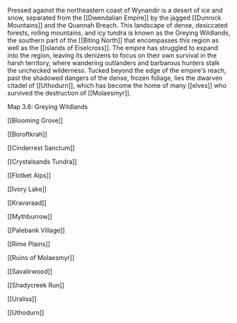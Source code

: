 Pressed against the northeastern coast of Wynandir is a desert of ice and snow, separated from the [[Dwendalian Empire]] by the jagged [[Dunrock Mountains]] and the Quannah Breach. This landscape of dense, desiccated forests, rolling mountains, and icy tundra is known as the Greying Wildlands, the southern part of the [[Biting North]] that encompasses this region as well as the [[islands of Eiselcross]]. The empire has struggled to expand into the region, leaving its denizens to focus on their own survival in the harsh territory, where wandering outlanders and barbarous hunters stalk the unchecked wilderness. Tucked beyond the edge of the empire's reach, past the shadowed dangers of the dense, frozen foliage, lies the dwarven citadel of [[Uthodurn]], which has become the home of many [[elves]] who survived the destruction of [[Molaesmyr]].

[](https://media.dndbeyond.com/compendium-images/egtw/yDOyqyOocErRgYJK/3.6-Greying-Wildlands.png)

Map 3.6: Greying Wildlands

[[Blooming Grove]]

[[Boroftkrah]]

[[Cinderrest Sanctum]]

[[Crystalsands Tundra]]

[[Flotket Alps]]

[[Ivory Lake]]

[[Kravaraad]]

[[Mythburrow]]

[[Palebank Village]]

[[Rime Plains]]

[[Ruins of Molaesmyr]]

[[Savalirwood]]

[[Shadycreek Run]]

[[Uraliss]]

[[Uthodurn]]